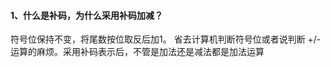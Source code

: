 #### 1、什么是补码，为什么采用补码加减？
符号位保持不变，将尾数按位取反后加1。 省去计算机判断符号位或者说判断 +/- 运算的麻烦。采用补码表示后，不管是加法还是减法都是加法运算

#### 
